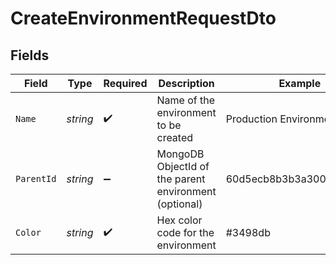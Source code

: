 # CreateEnvironmentRequestDto


## Fields

| Field                                                 | Type                                                  | Required                                              | Description                                           | Example                                               |
| ----------------------------------------------------- | ----------------------------------------------------- | ----------------------------------------------------- | ----------------------------------------------------- | ----------------------------------------------------- |
| `Name`                                                | *string*                                              | :heavy_check_mark:                                    | Name of the environment to be created                 | Production Environment                                |
| `ParentId`                                            | *string*                                              | :heavy_minus_sign:                                    | MongoDB ObjectId of the parent environment (optional) | 60d5ecb8b3b3a30015f3e1a1                              |
| `Color`                                               | *string*                                              | :heavy_check_mark:                                    | Hex color code for the environment                    | #3498db                                               |